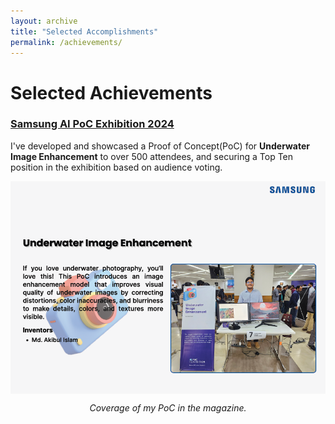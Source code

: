 ```yaml
---
layout: archive
title: "Selected Accomplishments"
permalink: /achievements/
---
```


# Selected Achievements

### [Samsung AI PoC Exhibition 2024](https://research.samsung.com/news/SRBD-Organized-its-First-Ever-AI-PoC-Exhibition)
I've developed and showcased a Proof of Concept(PoC) for **Underwater Image Enhancement** to over 500 attendees, and securing a Top Ten position in the exhibition based on audience voting. 

<div style="text-align:center;">
    <img src="/images/AIPoC_2024.png" align="center" width=650px/>
    <p style="font-style:italic;">Coverage of my PoC in the magazine.</p>
</div>
